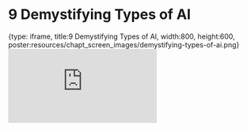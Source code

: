 # 9 Demystifying Types of AI
 
{type: iframe, title:9 Demystifying Types of AI, width:800, height:600, poster:resources/chapt_screen_images/demystifying-types-of-ai.png}
![](https://hutchdatascience.org/AI_for_Decision_Makers/no_toc/demystifying-types-of-ai.html)
 

 
